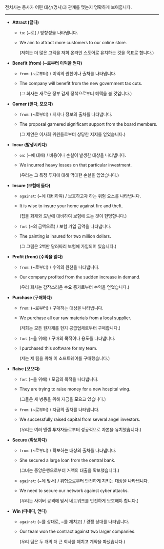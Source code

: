 전치사는 동사가 어떤 대상(명사)과 관계를 맺는지 명확하게 보여줍니다.

---

- **Attract (끌다)**
    
    - `to`: (~로) / 방향성을 나타냅니다.
        
    - We aim to attract more customers to our online store.
        
        (저희는 더 많은 고객을 저희 온라인 스토어로 유치하는 것을 목표로 합니다.)
        
- **Benefit (from) (~로부터 이익을 얻다)**
    
    - `from`: (~로부터) / 이익의 원천이나 출처를 나타냅니다.
        
    - The company will benefit from the new government tax cuts.
        
        (그 회사는 새로운 정부 감세 정책으로부터 혜택을 볼 것입니다.)
        
- **Garner (얻다, 모으다)**
    
    - `from`: (~로부터) / 지지나 정보의 출처를 나타냅니다.
        
    - The proposal garnered significant support from the board members.
        
        (그 제안은 이사회 위원들로부터 상당한 지지를 얻었습니다.)
        
- **Incur (발생시키다)**
    
    - `on`: (~에 대해) / 비용이나 손실이 발생한 대상을 나타냅니다.
        
    - We incurred heavy losses on that particular investment.
        
        (우리는 그 특정 투자에 대해 막대한 손실을 입었습니다.)
        
- **Insure (보험에 들다)**
    
    - `against`: (~에 대비하여) / 보호하고자 하는 위험 요소를 나타냅니다.
        
    - It is wise to insure your home against fire and theft.
        
        (집을 화재와 도난에 대비하여 보험에 드는 것이 현명합니다.)
        
    - `for`: (~의 금액으로) / 보험 가입 금액을 나타냅니다.
        
    - The painting is insured for two million dollars.
        
        (그 그림은 2백만 달러짜리 보험에 가입되어 있습니다.)
        
- **Profit (from) (수익을 얻다)**
    
    - `from`: (~로부터) / 수익의 원천을 나타냅니다.
        
    - Our company profited from the sudden increase in demand.
        
        (우리 회사는 갑작스러운 수요 증가로부터 수익을 얻었습니다.)
        
- **Purchase (구매하다)**
    
    - `from`: (~로부터) / 구매하는 대상을 나타냅니다.
        
    - We purchase all our raw materials from a local supplier.
        
        (저희는 모든 원자재를 현지 공급업체로부터 구매합니다.)
        
    - `for`: (~을 위해) / 구매의 목적이나 용도를 나타냅니다.
        
    - I purchased this software for my team.
        
        (저는 제 팀을 위해 이 소프트웨어를 구매했습니다.)
        
- **Raise (모으다)**
    
    - `for`: (~을 위해) / 모금의 목적을 나타냅니다.
        
    - They are trying to raise money for a new hospital wing.
        
        (그들은 새 병동을 위해 자금을 모으고 있습니다.)
        
    - `from`: (~로부터) / 자금의 출처를 나타냅니다.
        
    - We successfully raised capital from several angel investors.
        
        (우리는 여러 엔젤 투자자들로부터 성공적으로 자본을 유치했습니다.)
        
- **Secure (확보하다)**
    
    - `from`: (~로부터) / 확보하는 대상의 출처를 나타냅니다.
        
    - She secured a large loan from the central bank.
        
        (그녀는 중앙은행으로부터 거액의 대출을 확보했습니다.)
        
    - `against`: (~에 맞서) / 위협으로부터 안전하게 지키는 대상을 나타냅니다.
        
    - We need to secure our network against cyber attacks.
        
        (우리는 사이버 공격에 맞서 네트워크를 안전하게 보호해야 합니다.)
        
- **Win (따내다, 얻다)**
    
    - `against`: (~를 상대로, ~를 제치고) / 경쟁 상대를 나타냅니다.
        
    - Our team won the contract against two larger companies.
        
        (우리 팀은 두 개의 더 큰 회사를 제치고 계약을 따냈습니다.)